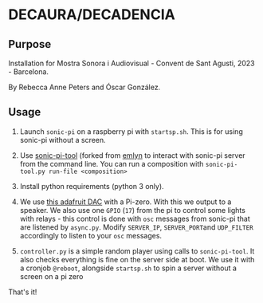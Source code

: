 # DECAURA/DECADENCIA

## Purpose

Installation for Mostra Sonora i Audiovisual - Convent de Sant Agusti, 2023 - Barcelona.

By Rebecca Anne Peters and Óscar González.

## Usage

1. Launch `sonic-pi` on a raspberry pi with `startsp.sh`. This is for using sonic-pi without a screen.

2. Use [sonic-pi-tool](https://github.com/oscgonfer/sonic-pi-tool) (forked from [emlyn](https://github.com/emlyn/sonic-pi-tool) to interact with sonic-pi server from the command line. You can run a composition with `sonic-pi-tool.py run-file <composition>`

3. Install python requirements (python 3 only). 

4. We use [this adafruit DAC](https://learn.adafruit.com/adafruit-i2s-audio-bonnet-for-raspberry-pi) with a Pi-zero. With this we output to a speaker. We also use one `GPIO` (`17`) from the pi to control some lights with relays - this control is done with `osc` messages from sonic-pi that are listened by `async.py`. Modify `SERVER_IP`, `SERVER_PORT`and `UDP_FILTER` accordingly to listen to your `osc` messages.

5. `controller.py` is a simple random player using calls to `sonic-pi-tool`. It also checks everything is fine on the server side at boot. We use it with a cronjob `@reboot`, alongside `startsp.sh` to spin a server without a screen on a pi zero

That's it!
